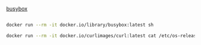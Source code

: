 [busybox](https://busybox.net/)


```bash

docker run --rm -it docker.io/library/busybox:latest sh

docker run --rm -it docker.io/curlimages/curl:latest cat /etc/os-release
```
